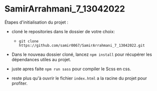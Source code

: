 # SamirArrahmani_7_13042022

Étapes d'initialisation du projet :

- cloné le repositories dans le dossier de votre choix:
  - ```git clone https://github.com/samir0067/SamirArrahmani_7_13042022.git```

- Dans le nouveau dossier cloné, lancez ````npm install```` pour récupérer les dépendances utiles au projet.

- juste apres faite ```npm run sass``` pour compiler le Scss en css.

- reste plus qu'à ouvrir le fichier ```index.html``` a la racine du projet pour profiter.

